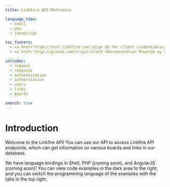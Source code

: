 ```yaml
---
title: Linkfire API Reference

language_tabs:
  - shell
  - php
  - javascript

toc_footers:
  - <a href='http://test.linkfire.com'>Sign Up for client credentials</a>
  - <a href='http://github.com/tripit/slate'>Documentation Powered by Slate</a>

includes:
  - request
  - response
  - authentication
  - authorization
  - users
  - links
  - boards

search: true
---
```


# Introduction

Welcome to the Linkfire API! You can use our API to access Linkfire API endpoints, which can get information on various boards and links in our database.

We have language bindings in Shell, PHP (coming soon), and AngularJS (coming soon)! You can view code examples in the dark area to the right, and you can switch the programming language of the examples with the tabs in the top right.